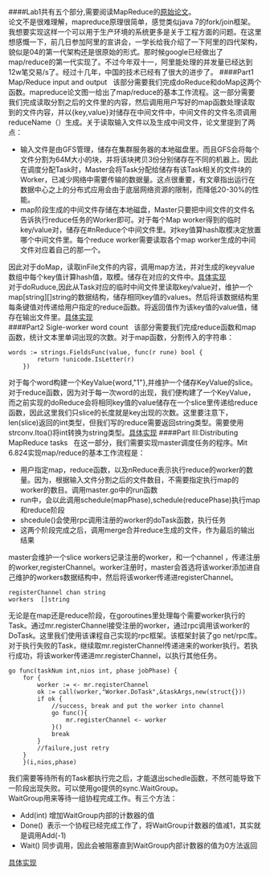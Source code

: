 ####Lab1共有五个部分,需要阅读MapReduce的[原始论文](/mapreduce.pdf)。  
论文不是很难理解，mapreduce原理很简单，感觉类似java 7的fork/join框架。我想要实现这样一个可以用于生产环境的系统更多是关于工程方面的问题。在这里想感慨一下，前几日参加阿里的宣讲会，一学长给我介绍了一下阿里的四代架构，貌似是04的第一代架构还是很原始的形式。那时候google已经做出了map/reduce的第一代实现了。不过今年双十一，阿里能处理的并发量已经达到12w笔交易/s了。经过十几年，中国的技术已经有了很大的进步了。
####Part1 Map/Reduce input and output  
该部分需要我们完成doReduce和doMap这两个函数。mapreduce论文图一给出了map/reduce的基本工作流程。这一部分需要我们完成读取分割之后的文件里的内容，然后调用用户写好的map函数处理读取到的文件内容，并以{key,value}对储存在中间文件中，中间文件的文件名须调用reduceName（）生成。关于读取输入文件以及生成中间文件，论文里提到了两点： 
* 输入文件是由GFS管理，储存在集群服务器的本地磁盘里。而且GFS会将每个文件分割为64M大小的块，并将该块拷贝3份分别储存在不同的机器上。因此在调度分配Task时，Master会将Task分配给储存有该Task相关的文件块的Worker，已减少网络中需要传输的数据量。这点很重要，有文章指出运行在数据中心之上的分布式应用会由于底层网络资源的限制，而降低20-30%的性能。  
* map阶段生成的中间文件存储在本地磁盘，Master只要把中间文件的文件名告诉执行reduce任务的Worker即可。对于每个Map worker得到的临时key/value对，储存在#nReduce个中间文件里。对key值算hash取模决定放置哪个中间文件里。每个reduce worker需要读取各个map worker生成的中间文件对应着自己的那一个。

因此对于doMap，读取inFile文件的内容，调用map方法，并对生成的keyvalue数组中每个key值计算hash值，取模。储存在对应的文件中。[具体实现](./common_map.go)<br>对于doRuduce,因此从Task对应的临时中间文件里读取key/value对，维护一个map[string][]string的数据结构，储存相同key值的values。然后将该数据结构里每条键值对传递给用户指定的reduce函数。将返回值作为该key值的value值，储存在输出文件里。[具体实现](./common_reduce.go)  
####Part2 Sigle-worker word count  
该部分需要我们完成reduce函数和map函数，统计文本里单词出现的次数。对于map函数，分割传入的字符串：  
```
words := strings.FieldsFunc(value, func(r rune) bool {
		return !unicode.IsLetter(r)
	})
```

对于每个word构建一个KeyValue{word,"1"},并维护一个储存KeyValue的slice。  
对于reduce函数，因为对于每一次word的出现，我们便构建了一个KeyValue，而之前实现的doReduce会将相同key值的value储存在一个slice里传递给reduce函数，因此这里我们只slice的长度就是key出现的次数。这里要注意下，len(slice)返回的int类型，但我们写的reduce需要返回string类型。需要使用strconv.Itoa()将int转换为string类型。[具体实现](../main/wc.go)
####Part III:Distributing MapReduce tasks  
在这一部分，我们需要实现master调度任务的程序。Mit 6.824实现map/reduce的基本工作流程是：
* 用户指定map，reduce函数，以及nReduce表示执行reduce的worker的数量。因为，根据输入文件分割之后的文件数目，不需要指定执行map的worker的数目。调用master.go中的run函数  
* run中，会以此调用schedule(mapPhase),schedule(reducePhase)执行map和reduce阶段  
* shcedule()会使用rpc调用注册的worker的doTask函数，执行任务  
* 这两个阶段完成之后，调用merge合并reduce生成的文件，作为最后的输出结果

master会维护一个slice workers记录注册的worker，和一个channel ，传递注册的worker,registerChannel。worker注册时，master会首选将该worker添加进自己维护的workers数据结构中，然后将该worker传递进registerChannel。
```
registerChannel chan string
workers  []string
```

无论是在map还是reduce阶段，在goroutines里处理每个需要worker执行的Task。通过mr.registerChannel接受注册的worker，通过rpc调用该worker的DoTask。这里我们使用该课程自己实现的rpc框架。该框架封装了go net/rpc库。对于执行失败的Task，继续取mr.registerChannel传递进来的worker执行。若执行成功，将该worker传递进mr.registerChannel，以执行其他任务。
```
go func(taskNum int,nios int, phase jobPhase) {
	for {
		worker := <- mr.registerChannel
		ok := call(worker,"Worker.DoTask",&taskArgs,new(struct{}))
		if ok {
			//success, break and put the worker into channel
			go func(){
				mr.registerChannel <- worker
			}()
			break
		}
		//failure,just retry
	}
	}(i,nios,phase)
```

我们需要等待所有的Task都执行完之后，才能退出schedle函数，不然可能导致下一阶段出现失败。可以使用go提供的sync.WaitGroup。  
WaitGroup用来等待一组协程完成工作。有三个方法：  
* Add(int) 增加WaitGroup内部的计数器的值
* Done()  表示一个协程已经完成工作了，将WaitGroup计数器的值减1，其实就是调用Add(-1)
* Wait() 同步调用，因此会被阻塞直到WaitGroup内部计数器的值为0方法返回

[具体实现](../main/wc.go)
